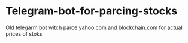 # Telegram-bot-for-parcing-stocks
Old telegarm bot witch parce yahoo.com and blockchain.com for actual prices of stoks
